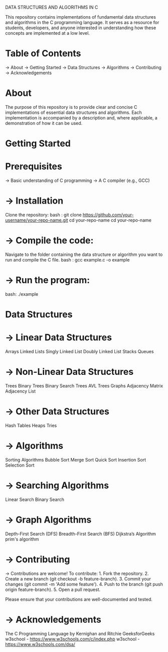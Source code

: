 DATA STRUCTURES AND ALGORITHMS IN C

This repository contains implementations of fundamental data structures and algorithms in the C programming language. It serves as a resource for students, developers, and anyone interested in understanding how these concepts are implemented at a low level.

# Table of Contents
-> About
-> Getting Started
-> Data Structures
-> Algorithms
-> Contributing
-> Acknowledgements

# About
The purpose of this repository is to provide clear and concise C implementations of essential data structures and algorithms. 
Each implementation is accompanied by a description and, where applicable, a demonstration of how it can be used.

# Getting Started

# Prerequisites
-> Basic understanding of C programming
-> A C compiler (e.g., GCC)

# -> Installation
   Clone the repository:
   bash : git clone https://github.com/your-username/your-repo-name.git cd your-repo-name
          cd your-repo-name
# -> Compile the code:
  Navigate to the folder containing the data structure or algorithm you want to run and compile the C file.
  bash : gcc example.c -o example
  
# -> Run the program:
   bash: ./example
   
# Data Structures
# -> Linear Data Structures
   Arrays
   Linked Lists
   Singly Linked List
   Doubly Linked List
   Stacks
   Queues
   
# -> Non-Linear Data Structures
   Trees
   Binary Trees
   Binary Search Trees
   AVL Trees
   Graphs
   Adjacency Matrix
   Adjacency List
   
# -> Other Data Structures
   Hash Tables
   Heaps
   Tries

# -> Algorithms
   Sorting Algorithms
   Bubble Sort
   Merge Sort
   Quick Sort
   Insertion Sort
   Selection Sort
   
# -> Searching Algorithms
   Linear Search
   Binary Search
   
# -> Graph Algorithms
   Depth-First Search (DFS)
   Breadth-First Search (BFS)
   Dijkstra’s Algorithm
   prim's algorithm

# -> Contributing
   -> Contributions are welcome! To contribute:
      1. Fork the repository.
      2. Create a new branch (git checkout -b feature-branch).
      3. Commit your changes (git commit -m 'Add some feature').
      4. Push to the branch (git push origin feature-branch). 
      5. Open a pull request.
      
Please ensure that your contributions are well-documented and tested.

# -> Acknowledgements
   The C Programming Language by Kernighan and Ritchie
   GeeksforGeeks
   w3school - https://www.w3schools.com/c/index.php
   w3school - https://www.w3schools.com/dsa/
